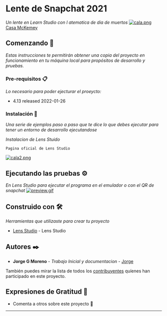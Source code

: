 # Lente de Snapchat 2021

_Un lente en Learn Studio con l atematica de dia de muertos_
[![cala.png](https://i.postimg.cc/vHNWjD5p/cala.png)](https://postimg.cc/PP1pvX34)
[Casa McKemey](https://lens.snapchat.com/894454b8e34b424a82e1e9ca0c816cb3) 
## Comenzando 🚀

_Estas instrucciones te permitirán obtener una copia del proyecto en funcionamiento en tu máquina local para propósitos de desarrollo y pruebas._

### Pre-requisitos 📋

_Lo necesario para poder ejecturar el proeycto:_
* 4.13 released 2022-01-26

### Instalación 🔧

_Una serie de ejemplos paso a paso que te dice lo que debes ejecutar para tener un entorno de desarrollo ejecutandose_

_Instalacion de Lens Stuido_

```
Pagina oficial de Lens Studio
```
[![cala2.png](https://i.postimg.cc/D0T3g2wD/cala2.png)](https://postimg.cc/9RJkXHTt)

## Ejecutando las pruebas ⚙️

_En Lens Studio para ejecutar el programa en el emulador o con el QR de snapchat_
[![preview.gif](https://i.postimg.cc/9MsKs0f1/preview.gif)](https://postimg.cc/njY3DHBQ)
## Construido con 🛠️

_Herramientas que utilizaste para crear tu proyecto_

* [Lens Studio](https://lensstudio.snapchat.com/download/) - Lens Studio



## Autores ✒️

* **Jorge G Moreno** - *Trabajo Inicial y documentacion* - [Jorge](https://github.com/jkokecas1)

También puedes mirar la lista de todos los [contribuyentes](https://github.com/your/project/contributors) quíenes han participado en este proyecto. 


## Expresiones de Gratitud 🎁

* Comenta a otros sobre este proyecto 📢




---
